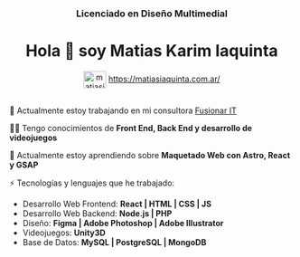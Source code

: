 <h3 align="center">Licenciado en Diseño Multimedial</h3>
<h1 align="center">Hola 👋 soy Matias Karim Iaquinta</h1>


<div align="center">
<a href="https://linkedin.com/in/matiasiaquinta" target="blank"><img align="center" src="https://raw.githubusercontent.com/rahuldkjain/github-profile-readme-generator/master/src/images/icons/Social/linked-in-alt.svg" alt="matiasiaquinta" height="30" width="40" /></a>
<a href="https://matiasiaquinta.com.ar/" target="_blank">https://matiasiaquinta.com.ar/</a>

</div>
<br>

🔭 Actualmente estoy trabajando en mi consultora [Fusionar IT](https://fusionarit.com.ar/)

👨‍💻 Tengo conocimientos de **Front End, Back End y desarrollo de videojuegos**

🌱 Actualmente estoy aprendiendo sobre **Maquetado Web con Astro, React y GSAP**

⚡ Tecnologías y lenguajes que he trabajado:

  - Desarrollo Web Frontend: **React | HTML | CSS | JS**
  - Desarrollo Web Backend: **Node.js | PHP**
  - Diseño: **Figma | Adobe Photoshop | Adobe Illustrator**
  - Videojuegos: **Unity3D**
  - Base de Datos: **MySQL | PostgreSQL | MongoDB**
